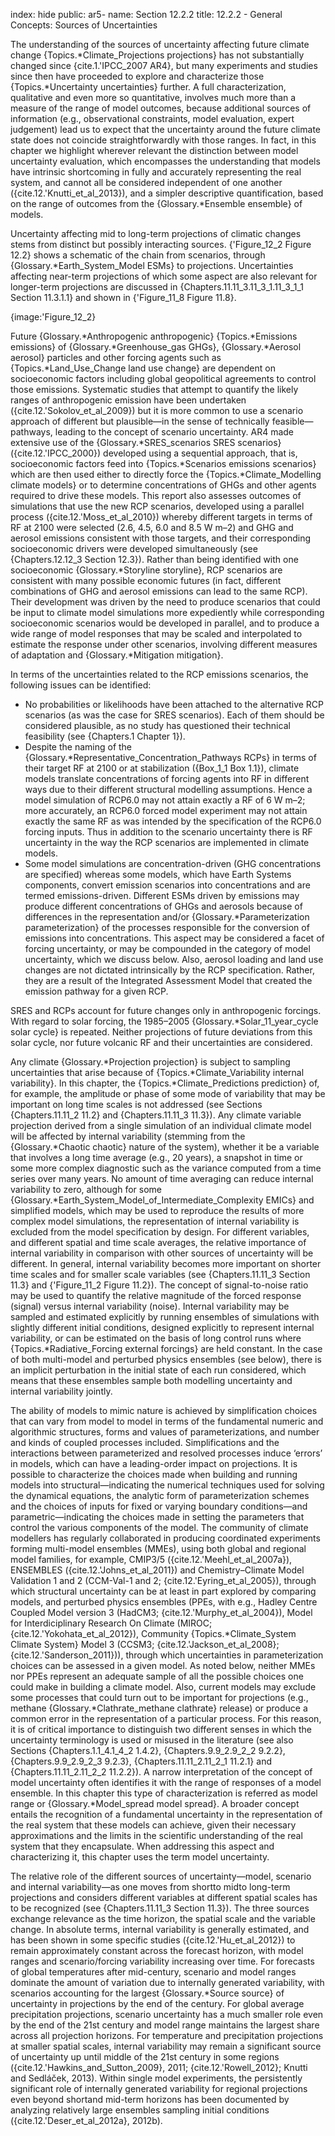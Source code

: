 index: hide
public: ar5-
name: Section 12.2.2
title: 12.2.2 - General Concepts: Sources of Uncertainties

The understanding of the sources of uncertainty affecting future climate change {Topics.*Climate_Projections projections} has not substantially changed since {cite.1.'IPCC_2007 AR4}, but many experiments and studies since then have proceeded to explore and characterize those {Topics.*Uncertainty uncertainties} further. A full characterization, qualitative and even more so quantitative, involves much more than a measure of the range of model outcomes, because additional sources of information (e.g., observational constraints, model evaluation, expert judgement) lead us to expect that the uncertainty around the future climate state does not coincide straightforwardly with those ranges. In fact, in this chapter we highlight wherever relevant the distinction between model uncertainty evaluation, which encompasses the understanding that models have intrinsic shortcoming in fully and accurately representing the real system, and cannot all be considered independent of one another ({cite.12.'Knutti_et_al_2013}), and a simpler descriptive quantification, based on the range of outcomes from the {Glossary.*Ensemble ensemble} of models.

Uncertainty affecting mid to long-term projections of climatic changes stems from distinct but possibly interacting sources. {'Figure_12_2 Figure 12.2} shows a schematic of the chain from scenarios, through {Glossary.*Earth_System_Model ESMs} to projections. Uncertainties affecting near-term projections of which some aspect are also relevant for longer-term projections are discussed in {Chapters.11.11_3.11_3_1.11_3_1_1 Section 11.3.1.1} and shown in {'Figure_11_8 Figure 11.8}.

{image:'Figure_12_2}

Future {Glossary.*Anthropogenic anthropogenic} {Topics.*Emissions emissions} of {Glossary.*Greenhouse_gas GHGs}, {Glossary.*Aerosol aerosol} particles and other forcing agents such as {Topics.*Land_Use_Change land use change} are dependent on socioeconomic factors including global geopolitical agreements to control those emissions. Systematic studies that attempt to quantify the likely ranges of anthropogenic emission have been undertaken ({cite.12.'Sokolov_et_al_2009}) but it is more common to use a scenario approach of different but plausible—in the sense of technically feasible—pathways, leading to the concept of scenario uncertainty. AR4 made extensive use of the {Glossary.*SRES_scenarios SRES scenarios} ({cite.12.'IPCC_2000}) developed using a sequential approach, that is, socioeconomic factors feed into {Topics.*Scenarios emissions scenarios} which are then used either to directly force the {Topics.*Climate_Modelling climate models} or to determine concentrations of GHGs and other agents required to drive these models. This report also assesses outcomes of simulations that use the new RCP scenarios, developed using a parallel process ({cite.12.'Moss_et_al_2010}) whereby different targets in terms of RF at 2100 were selected (2.6, 4.5, 6.0 and 8.5 W m–2) and GHG and aerosol emissions consistent with those targets, and their corresponding socioeconomic drivers were developed simultaneously (see {Chapters.12.12_3 Section 12.3}). Rather than being identified with one socioeconomic {Glossary.*Storyline storyline}, RCP scenarios are consistent with many possible economic futures (in fact, different combinations of GHG and aerosol emissions can lead to the same RCP). Their development was driven by the need to produce scenarios that could be input to climate model simulations more expediently while corresponding socioeconomic scenarios would be developed in parallel, and to produce a wide range of model responses that may be scaled and interpolated to estimate the response under other scenarios, involving different measures of adaptation and {Glossary.*Mitigation mitigation}.

In terms of the uncertainties related to the RCP emissions scenarios, the following issues can be identified:

- No probabilities or likelihoods have been attached to the alternative RCP scenarios (as was the case for SRES scenarios). Each of them should be considered plausible, as no study has questioned their technical feasibility (see {Chapters.1 Chapter 1}).
- Despite the naming of the {Glossary.*Representative_Concentration_Pathways RCPs} in terms of their target RF at 2100 or at stabilization ({Box_1_1 Box 1.1}), climate models translate concentrations of forcing agents into RF in different ways due to their different structural modelling assumptions. Hence a model simulation of RCP6.0 may not attain exactly a RF of 6 W m–2; more accurately, an RCP6.0 forced model experiment may not attain exactly the same RF as was intended by the specification of the RCP6.0 forcing inputs. Thus in addition to the scenario uncertainty there is RF uncertainty in the way the RCP scenarios are implemented in climate models.
- Some model simulations are concentration-driven (GHG concentrations are specified) whereas some models, which have Earth Systems components, convert emission scenarios into concentrations and are termed emissions-driven. Different ESMs driven by emissions may produce different concentrations of GHGs and aerosols because of differences in the representation and/or {Glossary.*Parameterization parameterization} of the processes responsible for the conversion of emissions into concentrations. This aspect may be considered a facet of forcing uncertainty, or may be compounded in the category of model uncertainty, which we discuss below. Also, aerosol loading and land use changes are not dictated intrinsically by the RCP specification. Rather, they are a result of the Integrated Assessment Model that created the emission pathway for a given RCP.

SRES and RCPs account for future changes only in anthropogenic forcings. With regard to solar forcing, the 1985–2005 {Glossary.*Solar_11_year_cycle solar cycle} is repeated. Neither projections of future deviations from this solar cycle, nor future volcanic RF and their uncertainties are considered.

Any climate {Glossary.*Projection projection} is subject to sampling uncertainties that arise because of {Topics.*Climate_Variability internal variability}. In this chapter, the {Topics.*Climate_Predictions prediction} of, for example, the amplitude or phase of some mode of variability that may be important on long time scales is not addressed (see Sections {Chapters.11.11_2 11.2} and {Chapters.11.11_3 11.3}). Any climate variable projection derived from a single simulation of an individual climate model will be affected by internal variability (stemming from the {Glossary.*Chaotic chaotic} nature of the system), whether it be a variable that involves a long time average (e.g., 20 years), a snapshot in time or some more complex diagnostic such as the variance computed from a time series over many years. No amount of time averaging can reduce internal variability to zero, although for some {Glossary.*Earth_System_Model_of_Intermediate_Complexity EMICs} and simplified models, which may be used to reproduce the results of more complex model simulations, the representation of internal variability is excluded from the model specification by design. For different variables, and different spatial and time scale averages, the relative importance of internal variability in comparison with other sources of uncertainty will be different. In general, internal variability becomes more important on shorter time scales and for smaller scale variables (see {Chapters.11.11_3 Section 11.3} and {'Figure_11_2 Figure 11.2}). The concept of signal-to-noise ratio may be used to quantify the relative magnitude of the forced response (signal) versus internal variability (noise). Internal variability may be sampled and estimated explicitly by running ensembles of simulations with slightly different initial conditions, designed explicitly to represent internal variability, or can be estimated on the basis of long control runs where {Topics.*Radiative_Forcing external forcings} are held constant. In the case of both multi-model and perturbed physics ensembles (see below), there is an implicit perturbation in the initial state of each run considered, which means that these ensembles sample both modelling uncertainty and internal variability jointly.

The ability of models to mimic nature is achieved by simplification choices that can vary from model to model in terms of the fundamental numeric and algorithmic structures, forms and values of parameterizations, and number and kinds of coupled processes included. Simplifications and the interactions between parameterized and resolved processes induce ‘errors’ in models, which can have a leading-order impact on projections. It is possible to characterize the choices made when building and running models into structural—indicating the numerical techniques used for solving the dynamical equations, the analytic form of parameterization schemes and the choices of inputs for fixed or varying boundary conditions—and parametric—indicating the choices made in setting the parameters that control the various components of the model. The community of climate modellers has regularly collaborated in producing coordinated experiments forming multi-model ensembles (MMEs), using both global and regional model families, for example, CMIP3/5 ({cite.12.'Meehl_et_al_2007a}), ENSEMBLES ({cite.12.'Johns_et_al_2011}) and Chemistry–Climate Model Validation 1 and 2 (CCM-Val-1 and 2; {cite.12.'Eyring_et_al_2005}), through which structural uncertainty can be at least in part explored by comparing models, and perturbed physics ensembles (PPEs, with e.g., Hadley Centre Coupled Model version 3 (HadCM3; {cite.12.'Murphy_et_al_2004}), Model for Interdiciplinary Research On Climate (MIROC; {cite.12.'Yokohata_et_al_2012}), Community {Topics.*Climate_System Climate System} Model 3 (CCSM3; {cite.12.'Jackson_et_al_2008}; {cite.12.'Sanderson_2011})), through which uncertainties in parameterization choices can be assessed in a given model. As noted below, neither MMEs nor PPEs represent an adequate sample of all the possible choices one could make in building a climate model. Also, current models may exclude some processes that could turn out to be important for projections (e.g., methane {Glossary.*Clathrate_methane clathrate} release) or produce a common error in the representation of a particular process. For this reason, it is of critical importance to distinguish two different senses in which the uncertainty terminology is used or misused in the literature (see also Sections {Chapters.1.1_4.1_4_2 1.4.2}, {Chapters.9.9_2.9_2_2 9.2.2}, {Chapters.9.9_2.9_2_3 9.2.3}, {Chapters.11.11_2.11_2_1 11.2.1} and {Chapters.11.11_2.11_2_2 11.2.2}). A narrow interpretation of the concept of model uncertainty often identifies it with the range of responses of a model ensemble. In this chapter this type of characterization is referred as model range or {Glossary.*Model_spread model spread}. A broader concept entails the recognition of a fundamental uncertainty in the representation of the real system that these models can achieve, given their necessary approximations and the limits in the scientific understanding of the real system that they encapsulate. When addressing this aspect and characterizing it, this chapter uses the term model uncertainty.

The relative role of the different sources of uncertainty—model, scenario and internal variability—as one moves from shortto midto long-term projections and considers different variables at different spatial scales has to be recognized (see {Chapters.11.11_3 Section 11.3}). The three sources exchange relevance as the time horizon, the spatial scale and the variable change. In absolute terms, internal variability is generally estimated, and has been shown in some specific studies ({cite.12.'Hu_et_al_2012}) to remain approximately constant across the forecast horizon, with model ranges and scenario/forcing variability increasing over time. For forecasts of global temperatures after mid-century, scenario and model ranges dominate the amount of variation due to internally generated variability, with scenarios accounting for the largest {Glossary.*Source source} of uncertainty in projections by the end of the century. For global average precipitation projections, scenario uncertainty has a much smaller role even by the end of the 21st century and model range maintains the largest share across all projection horizons. For temperature and precipitation projections at smaller spatial scales, internal variability may remain a significant source of uncertainty up until middle of the 21st century in some regions ({cite.12.'Hawkins_and_Sutton_2009}, 2011; {cite.12.'Rowell_2012}; Knutti and Sedláček, 2013). Within single model experiments, the persistently significant role of internally generated variability for regional projections even beyond shortand mid-term horizons has been documented by analyzing relatively large ensembles sampling initial conditions ({cite.12.'Deser_et_al_2012a}, 2012b).
